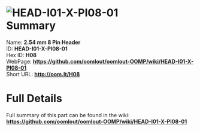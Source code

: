 
![HEAD-I01-X-PI08-01](https://github.com/oomlout/oomlout-OOMP/blob/master/parts/HEAD-I01-X-PI08-01/HEAD-I01-X-PI08-01_420.jpg)   
Summary
=================
  
Name: __2.54 mm 8 Pin Header__    
ID: __HEAD-I01-X-PI08-01__   
Hex ID: __H08__   
WebPage: __https://github.com/oomlout/oomlout-OOMP/wiki/HEAD-I01-X-PI08-01__   
Short URL: __http://oom.lt/H08__   

Full Details
==========================
Full summary of this part can be found in the wiki:   
__https://github.com/oomlout/oomlout-OOMP/wiki/HEAD-I01-X-PI08-01__    


